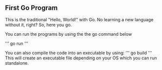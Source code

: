 ## First Go Program 
This is the traditional "Hello, World!" with Go. No learning a new language without it, right? So, here you go.

You can run the programs by using the the go command below

'''
go run <filename>
'''

You can also compile the code into an executable by using:
'''
go build <filename>
'''
This will create an executable file depending on your OS which you can run standalone.
